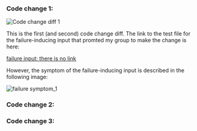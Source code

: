 ### Code change 1:

![Code change diff 1](https://jina-leemon.github.io/CSE15L/Lab_report_2/Lab_report_2/code_fix_1_diff.png)

This is the first (and second) code change diff.
The link to the test file for the failure-inducing input that promted my group to make the change is here: <br>

[failure input: there is no link](https://jina-leemon.github.io/markdown-parser/new-file-2.md)

However, the symptom of the failure-inducing input is described in the following image: <br>

![failure symptom_1](https://jina-leemon.github.io/markdown-parser/code_fix_2_symp.png)



### Code change 2:

### Code change 3: